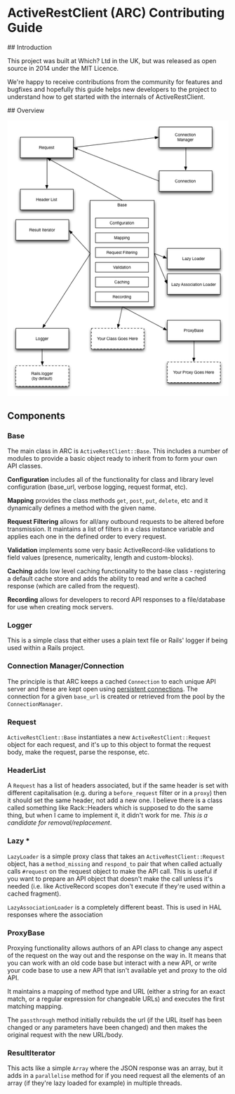 # ActiveRestClient (ARC) Contributing Guide

## Introduction

This project was built at Which? Ltd in the UK, but was released as open source in 2014 under the MIT Licence.

We're happy to receive contributions from the community for features and bugfixes and hopefully this guide helps new developers to the project to understand how to get started with the internals of ActiveRestClient.

## Overview

![Component Overview Diagram](https://raw.githubusercontent.com/whichdigital/active-rest-client/master/doc/ActiveRestClient%20Internals.png)

## Components

### Base
The main class in ARC is `ActiveRestClient::Base`.  This includes a number of modules to provide a basic object ready to inherit from to form your own API classes.

**Configuration** includes all of the functionality for class and library level configuration (base_url, verbose logging, request format, etc).

**Mapping** provides the class methods `get`, `post`, `put`, `delete`, etc and it dynamically defines a method with the given name.

**Request Filtering** allows for all/any outbound requests to be altered before transmission.  It maintains a list of filters in a class instance variable and applies each one in the defined order to every request.

**Validation** implements some very basic ActiveRecord-like validations to field values (presence, numericality, length and custom-blocks).

**Caching** adds low level caching functionality to the base class - registering a default cache store and adds the ability to read and write a cached response (which are called from the request).

**Recording** allows for developers to record API responses to a file/database for use when creating mock servers.

### Logger

This is a simple class that either uses a plain text file or Rails' logger if being used within a Rails project.

### Connection Manager/Connection

The principle is that ARC keeps a cached `Connection` to each unique API server and these are kept open using [persistent connections](https://en.wikipedia.org/wiki/HTTP_persistent_connection).  The connection for a given `base_url` is created or retrieved from the pool by the `ConnectionManager`.

### Request

`ActiveRestClient::Base` instantiates a new `ActiveRestClient::Request` object for each request, and it's up to this object to format the request body, make the request, parse the response, etc.

### HeaderList

A `Request` has a list of headers associated, but if the same header is set with different capitalisation (e.g. during a `before_request` filter or in a `proxy`) then it should set the same header, not add a new one.  I believe there is a class called something like Rack::Headers which is supposed to do the same thing, but when I came to implement it, it didn't work for me.  *This is a candidate for removal/replacement*.

### Lazy *

`LazyLoader` is a simple proxy class that takes an `ActiveRestClient::Request` object, has a `method_missing` and `respond_to` pair that when called actually calls `#request` on the request object to make the API call.  This is useful if you want to prepare an API object that doesn't make the call unless it's needed (i.e. like ActiveRecord scopes don't execute if they're used within a cached fragment).

`LazyAssociationLoader` is a completely different beast.  This is used in HAL responses where the association 

### ProxyBase

Proxying functionality allows authors of an API class to change any aspect of the request on the way out and the response on the way in.  It means that you can work with an old code base but interact with a new API, or write your code base to use a new API that isn't available yet and proxy to the old API.

It maintains a mapping of method type and URL (either a string for an exact match, or a regular expression for changeable URLs) and executes the first matching mapping.

The `passthrough` method initially rebuilds the url (if the URL itself has been changed or any parameters have been changed) and then makes the original request with the new URL/body.

### ResultIterator

This acts like a simple `Array` where the JSON response was an array, but it adds in a `parallelise` method for if you need request all the elements of an array (if they're lazy loaded for example) in multiple threads.
